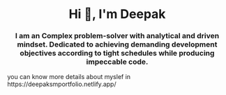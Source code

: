 
<h1 align="center">Hi 👋, I'm Deepak</h1>
<h3 align="center">I am an Complex problem-solver with analytical and driven mindset. Dedicated to achieving demanding development objectives according to tight schedules while producing impeccable code.</h3>
<p> you can know more details about myslef in https://deepaksmportfolio.netlify.app/</p>
